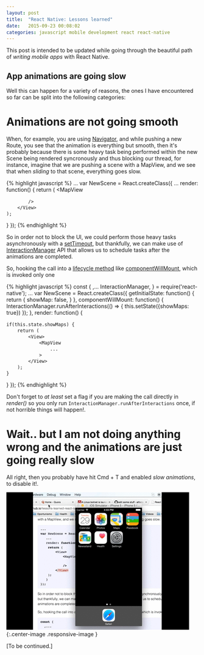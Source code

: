 ```yaml
---
layout: post
title:  "React Native: Lessons learned"
date:   2015-09-23 00:08:02
categories: javascript mobile development react react-native
---
```


This post is intended to be updated while going through the beautiful path of *writing mobile apps* with React Native.


   App animations are going slow
------

Well this can happen for a variety of reasons, the ones I have encountered so far can be split into the following categories:

   Animations are not going smooth
=

When, for example, you are using [Navigator](https://facebook.github.io/react-native/docs/navigator.html), and while pushing a new Route, you see that the animation is everything but smooth, then it's probably because there is some heavy task being performed within the new Scene being rendered syncronously and thus blocking our thread, for instance, imagine that we are pushing a scene with a MapView, and we see that when _sliding_ to that scene, everything goes slow.

{% highlight javascript %}
...
var NewScene = React.createClass({
   ...
   render: function() {
    return (
        <View>
            <MapView

            />
        </View>
    );
   }
});
{% endhighlight %}

So in order not to block the UI, we could perform those heavy tasks asynchronously with a [setTimeout](https://rnplay.org/apps/pALAlg), but thankfully, we can make use of [InteractionManager](https://facebook.github.io/react-native/docs/interactionmanager.html) API that allows us to schedule tasks after the animations are completed.

So, hooking the call into a [lifecycle method](https://facebook.github.io/react/docs/component-specs.html) like [componentWillMount](https://facebook.github.io/react/docs/component-specs.html#mounting-componentwillmount), which is invoked only one

{% highlight javascript %}
const {
  ,...
  InteractionManager,
}           = require('react-native');
...
var NewScene = React.createClass({
   getInitialState: function() {
    return {
        showMap: false,
    }
   },
   componentWillMount: function() {
    InteractionManager.runAfterInteractions(() => {
      this.setState({showMaps: true})
    });
   },
   render: function() {

    if(this.state.showMaps) {
        return (
            <View>
                <MapView
                    ...
                >
            </View>
        );
    }
   }
});
{% endhighlight %}

Don't forget to _at least_ set a flag if you are making the call directly in _render()_ so you only run `InteractionManager.runAfterInteractions` once, if not horrible things will happen!.

   Wait.. but I am not doing anything wrong and the animations are just going really slow
=

All right, then you probably have hit Cmd + T and enabled _slow animations_, to disable it!.

![Slow animations React Native](/images/posts/slowanimations.gif){:.center-image .responsive-image }

[To be continued.]
